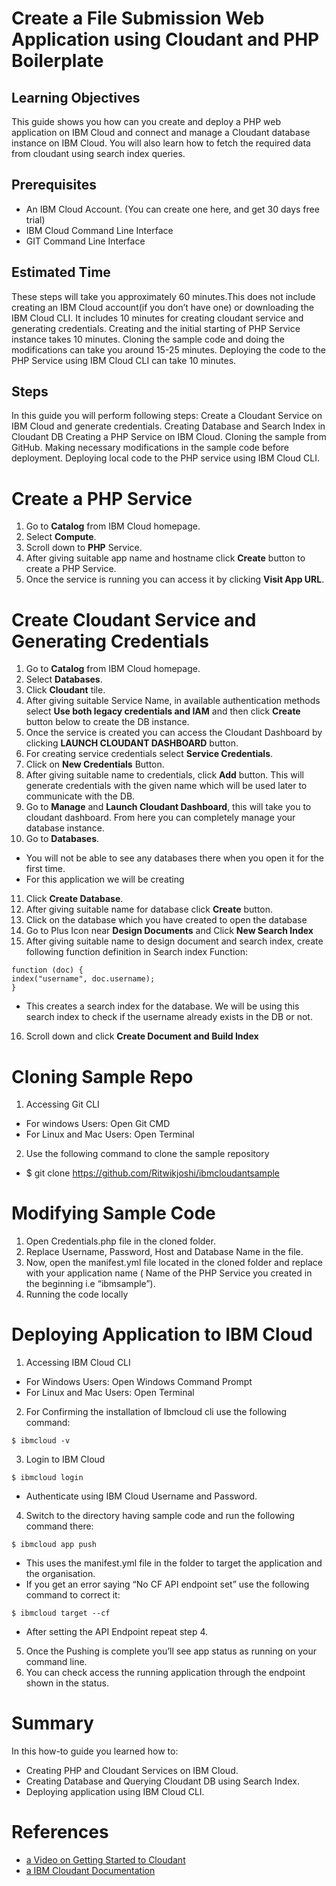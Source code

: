 # Create a File Submission Web Application using Cloudant and PHP Boilerplate

## Learning Objectives
This guide shows you how can you create and deploy a PHP web application on IBM Cloud and connect and manage a Cloudant database instance on IBM Cloud.
You will also learn how to fetch the required data from cloudant using search index queries.

## Prerequisites
- An IBM Cloud Account. (You can create one here, and get 30 days free trial)
- IBM Cloud Command Line Interface
- GIT Command Line Interface

## Estimated Time
These steps will take you approximately 60 minutes.This does not include creating an IBM Cloud account(if you don’t have one) or downloading the IBM Cloud CLI. It includes 10 minutes for creating cloudant service and generating credentials. Creating and the initial starting of PHP Service instance takes 10 minutes. Cloning the sample code and doing the modifications can take you around 15-25 minutes. Deploying the code to the PHP Service using IBM Cloud CLI can take 10 minutes.

## Steps
In this guide you will perform following steps:
Create a Cloudant Service on IBM Cloud and generate credentials.
Creating Database and Search Index in Cloudant DB
Creating a PHP Service on IBM Cloud.
Cloning the sample from GitHub.
Making necessary modifications in the sample code before deployment.
Deploying local code to the PHP service using IBM Cloud CLI.

# Create a PHP Service
1. Go to **Catalog** from IBM Cloud homepage.
2. Select **Compute**.
3. Scroll down to **PHP** Service.
4. After giving suitable app name and hostname click **Create** button to create a PHP Service.
5. Once the service is running you can access it by clicking **Visit App URL**.

# Create Cloudant Service and Generating Credentials
1. Go to **Catalog** from IBM Cloud homepage.
2. Select **Databases**.
3. Click **Cloudant** tile.
4. After giving suitable Service Name, in available authentication methods select **Use both legacy credentials and IAM** and then click **Create** button below to create the DB instance.
5. Once the service is created you can access the Cloudant Dashboard by clicking **LAUNCH CLOUDANT DASHBOARD** button.
6. For creating service credentials select **Service Credentials**.
7. Click on **New Credentials** Button.
8. After giving suitable name to credentials, click **Add** button. This will generate credentials with the given name which will be used later to communicate with the DB.
9. Go to **Manage** and **Launch Cloudant Dashboard**, this will take you to cloudant dashboard. From here you can completely manage your database instance.
10. Go to **Databases**.
  * You will not be able to see any databases there when you open it for the first time.
  * For this application we will be creating
11. Click **Create Database**.
12. After giving suitable name for database click **Create** button.
13. Click on the database which you have created to open the database
14. Go to Plus Icon near **Design Documents** and Click **New Search Index**
15. After giving suitable name to design document and search index, create following function definition in Search index Function:
  ```
  function (doc) {
  index("username", doc.username);
  }
  ```
  * This creates a search index for the database. We will be using this search index to check if the username already exists in the DB or not.
16. Scroll down and click **Create Document and Build Index**

# Cloning Sample Repo
1. Accessing Git CLI
  - For windows Users: Open Git CMD
  - For Linux and Mac Users: Open Terminal
2. Use the following command to clone the sample repository
  - $ git clone https://github.com/Ritwikjoshi/ibmcloudantsample
  
# Modifying Sample Code
1. Open Credentials.php file in the cloned folder.
2. Replace Username, Password, Host and Database Name in the file.
3. Now, open the manifest.yml file located in the cloned folder and replace <YOUR APPLICATION NAME HERE> with your application name ( Name of the PHP Service you created in the beginning i.e “ibmsample”).
4. Running the code locally

# Deploying Application to IBM Cloud
1. Accessing IBM Cloud CLI
  - For Windows Users: Open Windows Command Prompt
  - For Linux and Mac Users: Open Terminal
2. For Confirming the installation of Ibmcloud cli use the following command:
  ```
  $ ibmcloud -v
  ```
3. Login to IBM Cloud
  ```
  $ ibmcloud login
  ```
  - Authenticate using IBM Cloud Username and Password.
4. Switch to the directory having sample code and run the following command there:
  ```
  $ ibmcloud app push
  ```
  - This uses the manifest.yml file in the folder to target the application and the organisation.
  - If you get an error saying “No CF API endpoint set”  use the following command to correct it:
  ```
  $ ibmcloud target --cf
  ```
  - After setting the API Endpoint repeat step 4.
5. Once the Pushing is complete you’ll see app status as running on your command line.
6. You can check access the running application through the endpoint shown in the status.

# Summary
In this how-to guide you learned how to:
- Creating PHP and Cloudant Services on IBM Cloud.
- Creating Database and Querying Cloudant DB using Search Index.
- Deploying application using IBM Cloud CLI.

# References
- [a Video on Getting Started to Cloudant](https://www.youtube.com/watch?v=BpQYOn8AVo0)
- [a IBM Cloudant Documentation](https://developer.ibm.com/clouddataservices/docs/cloudant/)


